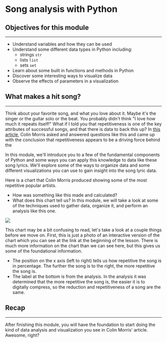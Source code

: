 # Song analysis with Python

## Objectives for this module
***  

* Understand variables and how they can be used
* Understand some different data types in Python including:
	* strings `str`
	* lists `list`
	* sets `set`
* Learn about some built in functions and methods in Python
* Discover some interesting ways to visualize data
* Observe the effects of parameters in a visualization

## What makes a hit song?

***

Think about your favorite song, and what you love about it. Maybe it's the singer or the guitar solo or the beat. You probably didn't think "I love how much it repeats itself!" What if I told you that repetitiveness is one of the key attributes of successful songs, and that there is data to back this up? In <a href="https://pudding.cool/2017/05/song-repetition/" target="_blank">this article</a>, Colin Morris asked and answered questions like this and came up with the conclusion that repetitiveness appears to be a driving force behind the 

In this module, we'll introduce you to a few of the fundamental components of Python and some ways you can apply this knowledge to data like these song lyrics. We'll explore some of the ways to organize data and some different visualizations you can use to gain insight into the song lyric data.


Here is a chart that Colin Morris produced showing some of the most repetitive popular artists.  
* How was something like this made and calculated?  
* What does this chart tell us?
In this module, we will take a look at some of the techniques used to gather data, organize it, and perform an analysis like this one.

![](https://learn-verified.s3.amazonaws.com/data-science-assets/song-chart.png)

This chart may be a bit confusing to read, let's take a look at a couple things before we move on. First, this is just a photo of an interactive version of the chart which you can see at the link at the beginning of the lesson.  There is much more information on the chart than we can see here, but this gives us some of the foundational information.
* The position on the x axis (left to right) tells us how repetitive the song is in percentage.  The further the song is to the right, the more repetitive the song is.  
* The label at the bottom is from the analysis.  In the analysis it was determined that the more repetitive the song is, the easier it is to digitally compress, so the reduction and repetitiveness of a song are the same.

## Recap

***

After finishing this module, you will have the foundation to start doing the kind of data analysis and visualization you see in Colin Morris' article. Awesome, right?